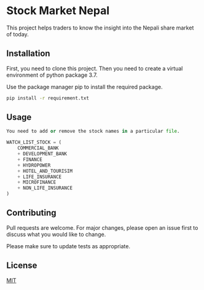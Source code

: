# Stock Market Nepal

This project helps traders to know the insight into the Nepali share market of today.

## Installation

First, you need to clone this project.
Then you need to create a virtual environment of python package 3.7.

Use the package manager pip to install the required package.

```bash
pip install -r requirement.txt
```

## Usage

```python
You need to add or remove the stock names in a particular file.

WATCH_LIST_STOCK = (
    COMMERCIAL_BANK
    + DEVELOPMENT_BANK
    + FINANCE
    + HYDROPOWER
    + HOTEL_AND_TOURISIM
    + LIFE_INSURANCE
    + MICROFINANCE
    + NON_LIFE_INSURANCE
)
```

## Contributing
Pull requests are welcome. For major changes, please open an issue first to discuss what you would like to change.

Please make sure to update tests as appropriate.

## License
[MIT](https://choosealicense.com/licenses/mit/)




